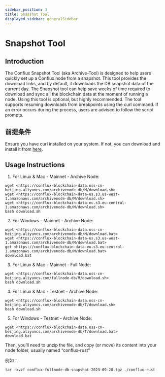 ```yaml
---
sidebar_position: 3
title: Snapshot Tool
displayed_sidebar: generalSidebar
---
```


# Snapshot Tool

## Introduction

The Conflux Snapshot Tool (aka Archive-Tool) is designed to help users quickly set up a Conflux node from a snapshot. This tool provides the download links, and by default, it downloads the DB snapshot data of the current day. The Snapshot tool can help save weeks of time required to download and sync all the blockchain data at the moment of running a node. Using this tool is optional, but highly recommended. The tool supports resuming downloads from breakpoints using the curl command. If an error occurs during the process, users are advised to follow the script prompts.

## 前提条件

Ensure you have curl installed on your system. If not, you can download and install it from [here](https://curl.se/).


## Usage Instructions

1. For Linux & Mac - Mainnet - Archive Node:
```
wget <https://conflux-blockchain-data.oss-cn-beijing.aliyuncs.com/archivenode-db/M/download.sh> 
wget <https://conflux-blockchain-data-us.s3.us-west-1.amazonaws.com/archivenode-db/M/download.sh> 
wget <https://conflux-blockchain-data-eu.s3.eu-central-1.amazonaws.com/archivenode-db/M/download.sh> 
bash download.sh 
```


2. For Windows - Mainnet - Archive Node:
```
wget <https://conflux-blockchain-data.oss-cn-beijing.aliyuncs.com/archivenode-db/M/download.bat> 
wget <https://conflux-blockchain-data-us.s3.us-west-1.amazonaws.com/archivenode-db/M/download.bat> 
get <https://conflux-blockchain-data-eu.s3.eu-central-1.amazonaws.com/archivenode-db/M/download.bat> 
download.bat 
```


3. For Linux & Mac - Mainnet - Full Node:
```
wget <https://conflux-blockchain-data.oss-cn-beijing.aliyuncs.com/fullnode-db/M/download.sh> 
bash download.sh 
```


4. For Linux & Mac - Testnet - Archive Node:
```
wget <https://conflux-blockchain-data.oss-cn-beijing.aliyuncs.com/archivenode-db/T/download.sh> 
bash download.sh 
```


5. For Windows - Testnet - Archive Node:
```
wget <https://conflux-blockchain-data.oss-cn-beijing.aliyuncs.com/archivenode-db/T/download.bat> 
download.bat 
```


Then, you’ll need to unzip the file, and copy (or move) its content into your node folder, usually named “conflux-rust”

例如：

```
tar -xvzf conflux-fullnode-db-snapshot-2023-09-20.tgz ./conflux-rust
```
 
